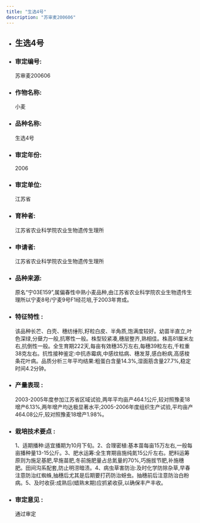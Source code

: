 ```yaml
---
title: "生选4号"
description: "苏审麦200606"
---
```

* ## 生选4号
* ###  审定编号:  
   苏审麦200606

*  ### 作物名称:  
   小麦

*   ###  品种名称: 
    生选4号

*   ### 审定年份: 
    2006

*   ### 审定单位:  
    江苏省

*   ### 育种者:  
    江苏省农业科学院农业生物遗传生理所

*   ### 申请者:  
    江苏省农业科学院农业生物遗传生理所

*   ### 品种来源:  
    原名“宁03E159”,属偏春性中熟小麦品种,由江苏省农业科学院农业生物遗传生理所以宁麦8号/宁麦9号F1经花培,于2003年育成。

*   ### 特征特性 : 
    该品种长芒、白壳、穗纺缍形,籽粒白皮、半角质,饱满度较好。幼苗半直立,叶色深绿,分蘖力一般,抗寒性一般。株型较紧凑,穗层整齐,熟相佳。株高81厘米左右,抗倒性一般。全生育期222天,每亩有效穗35万左右,每穗39粒左右,千粒重38克左右。抗性接种鉴定:中抗赤霉病,中感纹枯病、穗发芽,感白粉病,高感梭条花叶病。品质分析三年平均结果:粗蛋白含量14.3%,湿面筋含量27.7%,稳定时间4.2分钟。

*   ### 产量表现 : 
    2003-2005年度参加江苏省区域试验,两年平均亩产464.1公斤,较对照豫麦18增产6.13%,两年增产均达极显著水平;2005-2006年度组织生产试验,平均亩产464.08公斤,较对照豫麦18增产1.98%。

*   ### 栽培技术要点 : 
    1、适期播种:适宜播期为10月下旬。2、合理密植:基本苗每亩15万左右,一般每亩播种量13-15公斤。3、肥水运筹:全生育期亩施纯氮15公斤左右。肥料运筹原则为施足基肥,早施苗肥,冬前施肥量占总氮量的70%,巧施拔节肥,补施穗肥。田间沟系配套,防止明涝暗渍。4、病虫草害防治:及时化学防除杂草,早春注意防治红蜘蛛,抽穗后尤其是后期要打药防治蚜虫。抽穗前后注意防治白粉病。5、及时收获:成熟后(蜡熟末期)应抓紧收获,以确保丰产丰收。

*   ### 审定意见 : 
    通过审定
